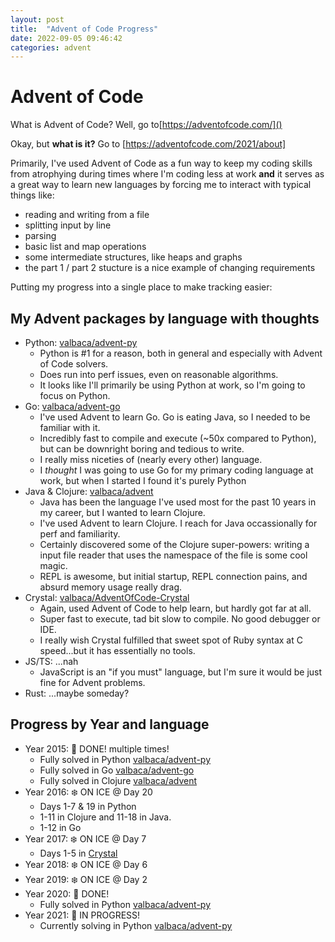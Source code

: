 ```yaml
---
layout: post
title:  "Advent of Code Progress"
date: 2022-09-05 09:46:42
categories: advent
---
```


# Advent of Code

What is Advent of Code? Well, go to[https://adventofcode.com/]()

Okay, but **what is it?** Go to [https://adventofcode.com/2021/about]

Primarily, I've used Advent of Code as a fun way to keep my coding skills from atrophying during times where I'm coding less at work **and** it serves as a great way to learn new languages by forcing me to interact with typical things like:

- reading and writing from a file
- splitting input by line
- parsing
- basic list and map operations
- some intermediate structures, like heaps and graphs
- the part 1 / part 2 stucture is a nice example of changing requirements

Putting my progress into a single place to make tracking easier:

## My Advent packages by language with thoughts

- Python: [valbaca/advent-py](https://github.com/valbaca/advent-py)
  - Python is #1 for a reason, both in general and especially with Advent of Code solvers.
  - Does run into perf issues, even on reasonable algorithms.
  - It looks like I'll primarily be using Python at work, so I'm going to focus on Python.
- Go: [valbaca/advent-go](https://github.com/valbaca/advent-go)
  - I've used Advent to learn Go. Go is eating Java, so I needed to be familiar with it.
  - Incredibly fast to compile and execute (~50x compared to Python), but can be downright boring and tedious to write.
  - I really miss niceties of (nearly every other) language.
  - I *thought* I was going to use Go for my primary coding language at work, but when I started I found it's purely Python
- Java & Clojure: [valbaca/advent](https://github.com/valbaca/advent)
  - Java has been the language I've used most for the past 10 years in my career, but I wanted to learn Clojure.
  - I've used Advent to learn Clojure. I reach for Java occassionally for perf and familiarity.
  - Certainly discovered some of the Clojure super-powers: writing a input file reader that uses the namespace of the file is some cool magic.
  - REPL is awesome, but initial startup, REPL connection pains, and absurd memory usage really drag.
- Crystal: [valbaca/AdventOfCode-Crystal](https://github.com/valbaca/AdventOfCode-Crystal)
  - Again, used Advent of Code to help learn, but hardly got far at all.
  - Super fast to execute, tad bit slow to compile. No good debugger or IDE.
  - I really wish Crystal fulfilled that sweet spot of Ruby syntax at C speed...but it has essentially no tools.
- JS/TS: ...nah
  - JavaScript is an "if you must" language, but I'm sure it would be just fine for Advent problems.
- Rust: ...maybe someday?

## Progress by Year and language

- Year 2015: 🎄 DONE! multiple times!
  - Fully solved in Python [valbaca/advent-py](https://github.com/valbaca/advent-py)
  - Fully solved in Go [valbaca/advent-go](https://github.com/valbaca/advent-go)
  - Fully solved in Clojure [valbaca/advent](https://github.com/valbaca/advent)
- Year 2016: ❄️ ON ICE @ Day 20
  - Days 1-7 & 19 in Python
  - 1-11 in Clojure and 11-18 in Java.
  - 1-12 in Go
- Year 2017: ❄️ ON ICE @ Day 7
  - Days 1-5 in [Crystal](https://crystal-lang.org/)
- Year 2018: ❄️ ON ICE @ Day 6
- Year 2019: ❄️ ON ICE @ Day 2
- Year 2020: 🎄 DONE!
  - Fully solved in Python [valbaca/advent-py](https://github.com/valbaca/advent-py)
- Year 2021: 🌟 IN PROGRESS!
  - Currently solving in Python [valbaca/advent-py](https://github.com/valbaca/advent-py)